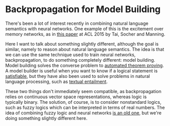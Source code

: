 Backpropagation for Model Building
==================================

There's been a lot of interest recently in combining natural language
semantics with neural networks. One example of this is the excitement
over memory networks, as in
[this paper](http://www.aclweb.org/anthology/P/P15/P15-1150.pdf) at
ACL 2015 by Tai, Socher and Manning.

Here I want to talk about something slightly different, although the
goal is similar, namely to reason about natural language
semantics. The idea is that we can use the same technique used to
train neural networks, backpropagation, to do something completely
different: model building. Model building solves the converse problem
to
[automated theorem proving](https://en.wikipedia.org/wiki/Automated_theorem_proving).
A model builder is useful when you want to know if a logical statement
is [satisfiable](https://en.wikipedia.org/wiki/Satisfiability), but
they have also been used to solve problems in natural language
processing, such as
[textual entailment](http://www.let.rug.nl/bos/pubs/BosMarkert2006MLCW.pdf).

These two things don't immediately seem compatible, as backpropagation
relies on continuous vector space representations, whereas logic is
typically binary. The solution, of course, is to consider nonstandard
logics, such as fuzzy logics which can be interpreted in terms of real
numbers. The idea of combining fuzzy logic and neural networks
[is an old one](https://en.wikipedia.org/wiki/Neuro-fuzzy), but we're
doing something slightly different here.
